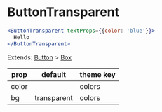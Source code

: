 # ButtonTransparent

```.jsx
<ButtonTransparent textProps={{color: 'blue'}}>
  Hello
</ButtonTransparent>

```



Extends: [Button](/components/Button) > [Box](/components/Box)

prop | default | theme key
---|---|---
color |  | colors
bg | transparent | colors